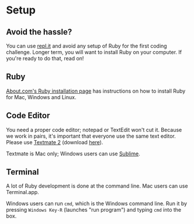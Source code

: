 # Setup

## Avoid the hassle?

You can use [repl.it](http://repl.it) and avoid any setup of Ruby for
the first coding challenge. Longer term, you will want to install Ruby
on your computer. If you're ready to do that, read on!

## Ruby 

[About.com's Ruby installation page][about-ruby-install] has
instructions on how to install Ruby for Mac, Windows and Linux.

[about-ruby-install]: http://ruby.about.com/od/tutorials/a/installruby.htm

## Code Editor

You need a proper code editor; notepad or TextEdit won't cut
it. Because we work in pairs, it's important that everyone use the
same text editor. Please use [Textmate 2][textmate-github] (download
[here][textmate-download]).

Textmate is Mac only; Windows users can use [Sublime][sublime].

[textmate-github]: https://github.com/textmate/textmate
[textmate-download]: https://api.textmate.org/downloads/beta
[sublime]: http://www.sublimetext.com/

## Terminal

A lot of Ruby development is done at the command line. Mac users can
use Terminal.app.

Windows users can run `cmd`, which is the Windows command line. Run it
by pressing `Windows Key-R` (launches "run program") and typing `cmd`
into the box.
